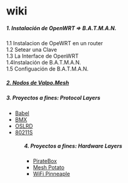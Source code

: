wiki
====

<h5> 1. Instalación de OpenWRT => B.A.T.M.A.N.</h5> 
1.1 Instalacion de OpeWRT en un router <br>
1.2 Setear una Clave <br>
1.3 La Interface de OpenWRT <br>
1.4Instalación de B.A.T.M.A.N. <br>
1.5 Configuación de B.A.T.M.A.N. <br>


<h5>
<a href ="https://valpomesh.cartodb.com/viz/3753e9d8-6931-11e4-a8fb-0e853d047bba/public_map">2. Nodos de Valpo.Mesh </h5> 
 </a>
<h5>3. Proyectos a fines: Protocol Layers </h5> 
<ul>
<li> <a href ="http://www.pps.univ-paris-diderot.fr/~jch/software/babel/"> Babel </li> </a> 
<li> <a href ="http://bmx6.net/projects/bmx6"> BMX </li> </a> 
<li> <a href ="http://bmx6.net/projects/bmx6"> OSLRD </li> </a> 
<li> <a href ="http://open80211s.org/open80211s/"> 80211S </li> </a> 
<ul>

<h5>4. Proyectos a fines: Hardware Layers </h5> 
<ul>
<li> <a href ="http://piratebox.cc/"> PirateBox </li> </a> 
<li> <a href ="http://villagetelco.org/mesh-potato/"> Mesh Potato </li> </a> 
<li> <a href ="http://hakshop.myshopify.com/"> WiFi Pinneaple </li> </a> 
<ul>
